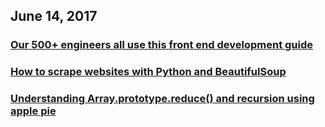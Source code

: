 ## June 14, 2017

### [Our 500+ engineers all use this front end development guide](https://medium.freecodecamp.com/grabs-front-end-guide-for-large-teams-484d4033cc41)

### [How to scrape websites with Python and BeautifulSoup](https://medium.freecodecamp.com/how-to-scrape-websites-with-python-and-beautifulsoup-5946935d93fe)

### [Understanding Array.prototype.reduce() and recursion using apple pie](https://medium.freecodecamp.com/understanding-array-prototype-reduce-and-recursion-using-apple-pie-f60cde58ea51)
